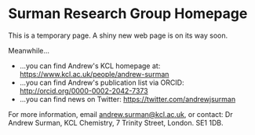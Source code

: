 # Surman Research Group Homepage

This is a temporary page. A shiny new web page is on its way soon.

Meanwhile...
 - ...you can find Andrew's KCL homepage at: https://www.kcl.ac.uk/people/andrew-surman
 - ...you can find Andrew's publication list via ORCID: http://orcid.org/0000-0002-2042-7373
 - ...you can find news on Twitter: https://twitter.com/andrewjsurman
 
For more information, email andrew.surman@kcl.ac.uk, or contact: Dr Andrew Surman, KCL Chemistry, 7 Trinity Street, London. SE1 1DB.
